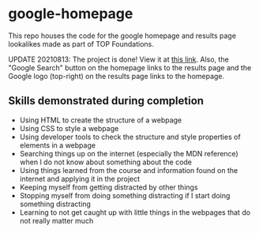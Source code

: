 # google-homepage

This repo houses the code for the google homepage and results page lookalikes made as part of TOP Foundations.

UPDATE 20210813: The project is done! View it at [this link](https://sneer-chase-scouting-descent.github.io/google-homepage/). Also, the "Google Search" button on the homepage links to the results page and the Google logo (top-right) on the results page links to the homepage.

## Skills demonstrated during completion

* Using HTML to create the structure of a webpage
* Using CSS to style a webpage
* Using developer tools to check the structure and style properties of elements in a webpage
* Searching things up on the internet (especially the MDN reference) when I do not know about something about the code
* Using things learned from the course and information found on the internet and applying it in the project
* Keeping myself from getting distracted by other things
* Stopping myself from doing something distracting if I start doing something distracting
* Learning to not get caught up with little things in the webpages that do not really matter much
